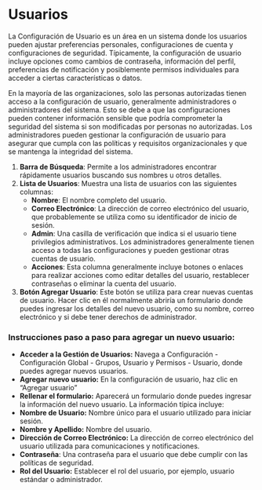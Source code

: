 # Usuarios

La Configuración de Usuario es un área en un sistema donde los usuarios pueden ajustar preferencias personales, configuraciones de cuenta y configuraciones de seguridad. Típicamente, la configuración de usuario incluye opciones como cambios de contraseña, información del perfil, preferencias de notificación y posiblemente permisos individuales para acceder a ciertas características o datos.

En la mayoría de las organizaciones, solo las personas autorizadas tienen acceso a la configuración de usuario, generalmente administradores o administradores del sistema. Esto se debe a que las configuraciones pueden contener información sensible que podría comprometer la seguridad del sistema si son modificadas por personas no autorizadas. Los administradores pueden gestionar la configuración de usuario para asegurar que cumpla con las políticas y requisitos organizacionales y que se mantenga la integridad del sistema.

1. **Barra de Búsqueda**: Permite a los administradores encontrar rápidamente usuarios buscando sus nombres u otros detalles.
2. **Lista de Usuarios**: Muestra una lista de usuarios con las siguientes columnas:
   * **Nombre**: El nombre completo del usuario.
   * **Correo Electrónico**: La dirección de correo electrónico del usuario, que probablemente se utiliza como su identificador de inicio de sesión.
   * **Admin**: Una casilla de verificación que indica si el usuario tiene privilegios administrativos. Los administradores generalmente tienen acceso a todas las configuraciones y pueden gestionar otras cuentas de usuario.
   * **Acciones**: Esta columna generalmente incluye botones o enlaces para realizar acciones como editar detalles del usuario, restablecer contraseñas o eliminar la cuenta del usuario.
3. **Botón Agregar Usuario**: Este botón se utiliza para crear nuevas cuentas de usuario. Hacer clic en él normalmente abriría un formulario donde puedes ingresar los detalles del nuevo usuario, como su nombre, correo electrónico y si debe tener derechos de administrador.

### Instrucciones paso a paso para agregar un nuevo usuario:

* **Acceder a la Gestión de Usuarios:** Navega a Configuración - Configuración Global - Grupos, Usuario y Permisos - Usuario, donde puedes agregar nuevos usuarios.
* **Agregar nuevo usuario:** En la configuración de usuario, haz clic en “Agregar usuario”
* **Rellenar el formulario:** Aparecerá un formulario donde puedes ingresar la información del nuevo usuario. La información típica incluye:
* **Nombre de Usuario:** Nombre único para el usuario utilizado para iniciar sesión.
* **Nombre y Apellido:** Nombre del usuario.
* **Dirección de Correo Electrónico:** La dirección de correo electrónico del usuario utilizada para comunicaciones y notificaciones.
* **Contraseña**: Una contraseña para el usuario que debe cumplir con las políticas de seguridad.
* **Rol del Usuario:** Establecer el rol del usuario, por ejemplo, usuario estándar o administrador.
